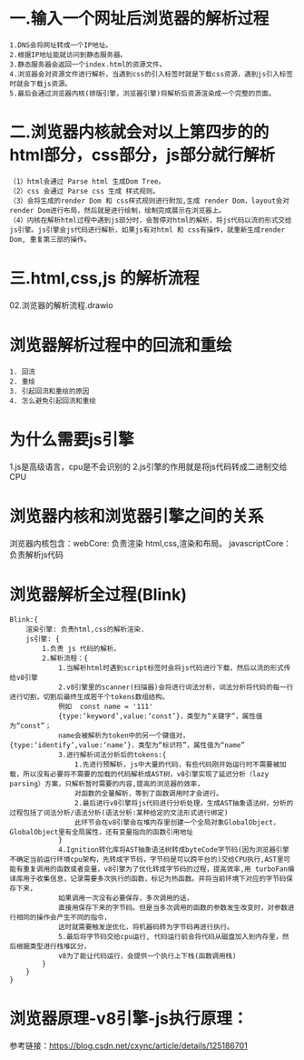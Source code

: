 # 一.输入一个网址后浏览器的解析过程
    1.DNS会将网址转成一个IP地址。
    2.根据IP地址能就访问到静态服务器。
    3.静态服务器会返回一个index.html的资源文件。
    4.浏览器会对资源文件进行解析，当遇到css的引入标签时就是下载css资源，遇到js引入标签时就会下载js资源。
    5.最后会通过浏览器内核(排版引擎，浏览器引擎)将解析后资源渲染成一个完整的页面。

# 二.浏览器内核就会对以上第四步的的html部分，css部分，js部分就行解析
    （1）html会通过 Parse html 生成Dom Tree。
    （2）css 会通过 Parse css 生成 样式规则。
    （3）会将生成的render Dom 和 css样式规则进行附加,生成 render Dom，layout会对render Dom进行布局，然后就是进行绘制，绘制完成展示在浏览器上。  
    （4）内核在解析html过程中遇到js部分时，会暂停对html的解析，将js代码以流的形式交给js引擎。js引擎会js代码进行解析，如果js有对html 和 css有操作，就重新生成render Dom, 重复第三部的操作。
# 三.html,css,js 的解析流程
   02.浏览器的解析流程.drawio                                    

# 浏览器解析过程中的回流和重绘
    1. 回流
    2. 重绘
    3. 引起回流和重绘的原因
    4. 怎么避免引起回流和重绘

# 为什么需要js引擎
   1.js是高级语言，cpu是不会识别的
   2.js引擎的作用就是将js代码转成二进制交给CPU

# 浏览器内核和浏览器引擎之间的关系
  浏览器内核包含：webCore: 负责渲染 html,css,渲染和布局。
                javascriptCore：负责解析js代码
  # 浏览器解析全过程(Blink)
    Blink:{
        渲染引擎: 负责html,css的解析渲染.
        js引擎: {
            1.负责 js 代码的解析。
            2.解析流程：{
                1.当解析html时遇到script标签时会将js代码进行下载，然后以流的形式传给v8引擎
                2.v8引擎里的scanner(扫描器)会将进行词法分析，词法分析将代码的每一行进行切割，切割后最终生成若干个tokens数组结构。
                例如  const name = '111'
                {type:‘keyword’,value:‘const’}，类型为“关键字”，属性值为“const”；
                name会被解析为token中的另一个键值对，{type:‘identify’,value:‘name’}，类型为“标识符”，属性值为“name”
                3.进行解析词法分析后的tokens:{
                    1.先进行预解析，js中大量的代码，有些代码刚开始运行时不需要被加载，所以没有必要将不需要的加载的代码解析成AST树，v8引擎实现了延迟分析（lazy parsing）方案，只解析暂时需要的内容,提高的浏览器的效率，
                    对函数的全量解析，等到了函数调用时才会进行。
                    2.最后进行v8引擎将js代码进行分析处理，生成AST抽象语法树，分析的过程包括了词法分析/语法分析(语法分析:某种给定的文法形式进行绑定)
                    此环节会在v8引擎会在堆内存里创建一个全局对象GlobalObject，GlobalObject里有全局属性，还有变量指向的函数引用地址
                }
                4.Ignition转化库将AST抽象语法树转成byteCode字节码(因为浏览器引擎不确定当前运行环境cpu架构，先转成字节码，字节码是可以跨平台的)交给CPU执行,AST里可能有重复调用的函数或者变量，v8引擎为了优化转成字节码的过程，提高效率,用 turboFan编译库用于收集信息，记录需要多次执行的函数，标记为热函数。并将当前环境下对应的字节码保存下来，
                如果调用一次没有必要保存，多次调用的话，
                直接用保存下来的字节码。但是当多次调用的函数的参数发生改变时，对参数进行相同的操作会产生不同的指令，
                这时就需要触发逆优化，将机器码转为字节码再进行执行。
                5.最后将字节码交给cpu运行, 代码运行前会将代码从磁盘加入到内存里，然后根据类型进行栈堆区分，
                v8为了能让代码运行，会提供一个执行上下栈(函数调用栈)
            }
        }
    }


# 浏览器原理-v8引擎-js执行原理：

参考链接：https://blog.csdn.net/cxync/article/details/125186701
